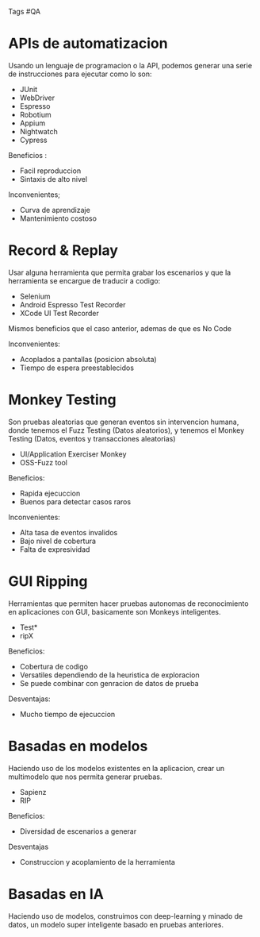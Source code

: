 Tags #QA 

# APIs de automatizacion
Usando un lenguaje de programacion o la API, podemos generar una serie de instrucciones para ejecutar como lo son:

- JUnit
- WebDriver
- Espresso
- Robotium
- Appium
- Nightwatch
- Cypress

Beneficios :
- Facil reproduccion
- Sintaxis de alto nivel

Inconvenientes;
- Curva de aprendizaje
- Mantenimiento costoso

# Record & Replay
Usar alguna herramienta que permita grabar los escenarios y que la herramienta se encargue de traducir a codigo:

- Selenium
- Android Espresso Test Recorder
- XCode UI Test Recorder

Mismos beneficios que el caso anterior, ademas de que es No Code

Inconvenientes:
- Acoplados a pantallas (posicion absoluta)
- Tiempo de espera preestablecidos

# Monkey Testing
Son pruebas aleatorias que generan eventos sin intervencion humana, donde tenemos el Fuzz Testing (Datos aleatorios), y tenemos el Monkey Testing (Datos, eventos y transacciones aleatorias)

- UI/Application Exerciser Monkey
- OSS-Fuzz tool

Beneficios:
- Rapida ejecuccion
- Buenos para detectar casos raros

Inconvenientes:
- Alta tasa de eventos invalidos
- Bajo nivel de cobertura
- Falta de expresividad

# GUI Ripping
Herramientas que permiten hacer pruebas autonomas de reconocimiento en aplicaciones con GUI, basicamente son Monkeys inteligentes.

- Test*
- ripX

Beneficios:
- Cobertura de codigo
- Versatiles dependiendo de la heuristica de exploracion
- Se puede combinar con genracion de datos de prueba

Desventajas:
- Mucho tiempo de ejecuccion

# Basadas en modelos
Haciendo uso de los modelos existentes en la aplicacion, crear un multimodelo que nos permita generar pruebas.

- Sapienz
- RIP

Beneficios:
- Diversidad de escenarios a generar

Desventajas
- Construccion y acoplamiento de la herramienta

# Basadas en IA
Haciendo uso de modelos, construimos con deep-learning y minado de datos, un modelo super inteligente basado en pruebas anteriores.